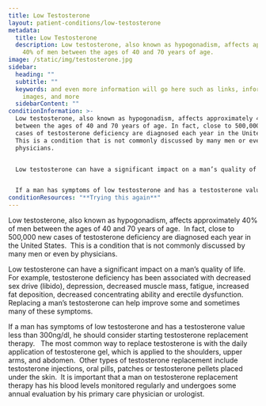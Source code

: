 ```yaml
---
title: Low Testosterone
layout: patient-conditions/low-testosterone
metadata:
  title: Low Testosterone
  description: Low testosterone, also known as hypogonadism, affects approximately
    40% of men between the ages of 40 and 70 years of age.
image: /static/img/testosterone.jpg
sidebar:
  heading: ""
  subtitle: ""
  keywords: and even more information will go here such as links, information,
    images, and more
  sidebarContent: ""
conditionInformation: >-
  Low testosterone, also known as hypogonadism, affects approximately 40% of men
  between the ages of 40 and 70 years of age. In fact, close to 500,000 new
  cases of testosterone deficiency are diagnosed each year in the United States.
  This is a condition that is not commonly discussed by many men or even by
  physicians.


  Low testosterone can have a significant impact on a man’s quality of life. For example, testosterone deficiency has been associated with decreased sex drive (libido), depression, decreased muscle mass, fatigue, increased fat deposition, decreased concentrating ability and erectile dysfunction. Replacing a man’s testosterone can help improve some and sometimes many of these symptoms.


  If a man has symptoms of low testosterone and has a testosterone value less than 300ng/dl, he should consider starting testosterone replacement therapy. The most common way to replace testosterone is with the daily application of testosterone gel, which is applied to the shoulders, upper arms, and abdomen. Other types of testosterone replacement include testosterone injections, oral pills, patches or testosterone pellets placed under the skin. It is important that a man on testosterone replacement therapy has his blood levels monitored regularly and undergoes some annual evaluation by his primary care physician or urologist.
conditionResources: "**Trying this again**"
---
```

Low testosterone, also known as hypogonadism, affects approximately 40% of men between the ages of 40 and 70 years of age.  In fact, close to 500,000 new cases of testosterone deficiency are diagnosed each year in the United States.  This is a condition that is not commonly discussed by many men or even by physicians.  

Low testosterone can have a significant impact on a man’s quality of life.  For example, testosterone deficiency has been associated with decreased sex drive (libido), depression, decreased muscle mass, fatigue, increased fat deposition, decreased concentrating ability and erectile dysfunction.  Replacing a man’s testosterone can help improve some and sometimes many of these symptoms.   

If a man has symptoms of low testosterone and has a testosterone value less than 300ng/dl, he should consider starting testosterone replacement therapy.   The most common way to replace testosterone is with the daily application of testosterone gel, which is applied to the shoulders, upper arms, and abdomen.  Other types of testosterone replacement include testosterone injections, oral pills, patches or testosterone pellets placed under the skin.  It is important that a man on testosterone replacement therapy has his blood levels monitored regularly and undergoes some annual evaluation by his primary care physician or urologist.